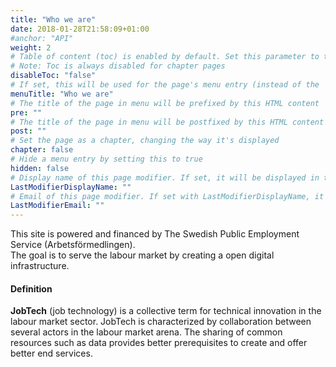 ```yaml
---
title: "Who we are"
date: 2018-01-28T21:58:09+01:00
#anchor: "API"
weight: 2
# Table of content (toc) is enabled by default. Set this parameter to true to disable it.
# Note: Toc is always disabled for chapter pages
disableToc: "false"
# If set, this will be used for the page's menu entry (instead of the `title` attribute)
menuTitle: "Who we are"
# The title of the page in menu will be prefixed by this HTML content
pre: ""
# The title of the page in menu will be postfixed by this HTML content
post: ""
# Set the page as a chapter, changing the way it's displayed
chapter: false
# Hide a menu entry by setting this to true
hidden: false
# Display name of this page modifier. If set, it will be displayed in the footer.
LastModifierDisplayName: ""
# Email of this page modifier. If set with LastModifierDisplayName, it will be displayed in the footer
LastModifierEmail: ""
---
```

This site is powered and financed by The Swedish Public Employment Service (Arbetsförmedlingen).  
The goal is to serve the labour market by creating a open digital infrastructure.
#### Definition
**JobTech** (job technology)
is a collective term for technical innovation in the labour market sector. JobTech is characterized by collaboration between several actors in the labour market arena. The sharing of common resources such as data provides better prerequisites to create and offer better end services.
